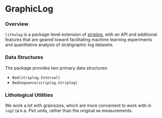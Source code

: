 # GraphicLog

### Overview

`litholog` is a package-level extension of [striplog](https://github.com/agile-geoscience/striplog), with an API and additional features that are geared toward facilitating machine learning experiments and quantitative analysis of stratigraphic log datasets.

### Data Structures

The package provides two primary data structures:
- `Bed(striplog.Interval)`
- `BedSequence(striplog.Striplog)`

### Lithological Utilities

We work a lot with grainsizes, which are more convenient to work with in `log2` (a.k.a. *Psi*) units, rather than the original `mm` measurements.
